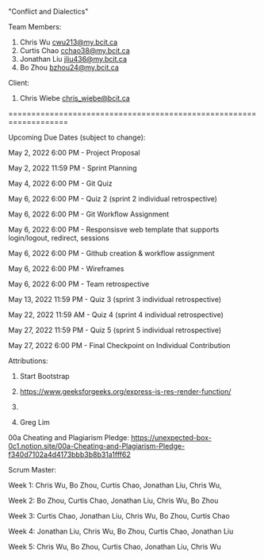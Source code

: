 "Conflict and Dialectics" 

Team Members:
1. Chris Wu         cwu213@my.bcit.ca
2. Curtis Chao      cchao38@my.bcit.ca
3. Jonathan Liu     jliu436@my.bcit.ca
4. Bo Zhou          bzhou24@my.bcit.ca

Client: 
1. Chris Wiebe      chris_wiebe@bcit.ca

===================================================================

Upcoming Due Dates (subject to change):

May 2, 2022 6:00 PM - Project Proposal

May 2, 2022 11:59 PM - Sprint Planning

May 4, 2022 6:00 PM - Git Quiz

May 6, 2022 6:00 PM - Quiz 2 (sprint 2 individual retrospective)

May 6, 2022 6:00 PM - Git Workflow Assignment

May 6, 2022 6:00 PM - Responsisve web template that supports login/logout, redirect, sessions

May 6, 2022 6:00 PM - Github creation & workflow assignment

May 6, 2022 6:00 PM - Wireframes

May 6, 2022 6:00 PM - Team retrospective


May 13, 2022 11:59 PM - Quiz 3 (sprint 3 individual retrospective)

May 22, 2022 11:59 AM - Quiz 4 (sprint 4 individual retrospective)

May 27, 2022 11:59 PM - Quiz 5 (sprint 5 individual retrospective)

May 27, 2022 6:00 PM - Final Checkpoint on Individual Contribution



Attributions:

1. Start Bootstrap

2. https://www.geeksforgeeks.org/express-js-res-render-function/ 

3.

4. Greg Lim


00a Cheating and Plagiarism Pledge: https://unexpected-box-0c1.notion.site/00a-Cheating-and-Plagiarism-Pledge-f340d7102a4d4173bbb3b8b31a1fff62


Scrum Master:

Week 1: Chris Wu, Bo Zhou, Curtis Chao, Jonathan Liu, Chris Wu,

Week 2: Bo Zhou, Curtis Chao, Jonathan Liu, Chris Wu, Bo Zhou

Week 3: Curtis Chao, Jonathan Liu, Chris Wu, Bo Zhou, Curtis Chao

Week 4: Jonathan Liu, Chris Wu, Bo Zhou, Curtis Chao, Jonathan Liu

Week 5: Chris Wu, Bo Zhou, Curtis Chao, Jonathan Liu, Chris Wu



